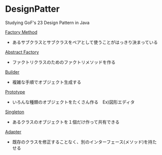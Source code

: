 # DesignPatter
Studying GoF's 23 Design Pattern in Java
 
[Factory Method](/FactoryMethod)
* あるサブクラスとサブクラスをペアとして使うことがはっきり決まっている

[Abstract Factory](/AbstractFactory)
* ファクトリクラスのためのファクトリメソッドを作る

[Builder](/Builder)
* 複雑な手順でオブジェクト生成する

[Prototype](/Prototype)
* いろんな種類のオブジェクトをたくさん作る　Ex)図形エディタ

[Singleton](/Singleton)
* あるクラスのオブジェクトを１個だけ作って共有できる

[Adapter](/Adapter)
* 既存のクラスを修正することなく、別のインターフェース(メソッド)を持たせる